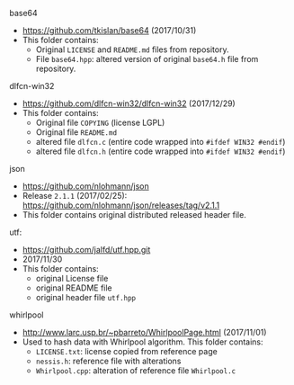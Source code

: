 base64
 - https://github.com/tkislan/base64 (2017/10/31)
 - This folder contains:
   - Original ``LICENSE`` and ``README.md`` files
     from repository.
   - File ``base64.hpp``: altered version of
     original ``base64.h`` file from repository.

dlfcn-win32
 - https://github.com/dlfcn-win32/dlfcn-win32 (2017/12/29)
 - This folder contains:
   - Original file ``COPYING`` (license LGPL)
   - Original file ``README.md``
   - altered file ``dlfcn.c`` (entire code wrapped into ``#ifdef WIN32 #endif``)
   - altered file ``dlfcn.h`` (entire code wrapped into ``#ifdef WIN32 #endif``)

json
 - https://github.com/nlohmann/json
 - Release ``2.1.1`` (2017/02/25): https://github.com/nlohmann/json/releases/tag/v2.1.1
 - This folder contains original distributed
   released header file.

utf:
 - https://github.com/jalfd/utf.hpp.git
 - 2017/11/30
 - This folder contains:
   - original License file
   - original README file
   - original header file ``utf.hpp``

whirlpool
 - http://www.larc.usp.br/~pbarreto/WhirlpoolPage.html (2017/11/01)
 - Used to hash data with Whirlpool algorithm. This folder contains:
   - ``LICENSE.txt``: license copied from reference page
   - ``nessis.h``: reference file with alterations
   - ``Whirlpool.cpp``: alteration of reference file ``Whirlpool.c``
